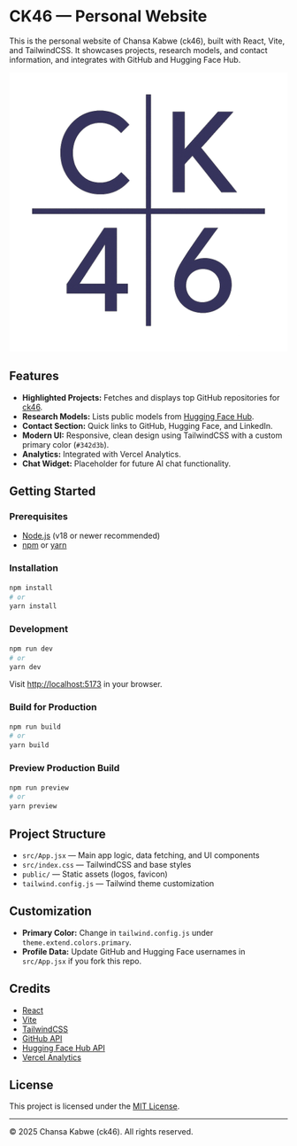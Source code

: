 # CK46 — Personal Website

This is the personal website of Chansa Kabwe (ck46), built with React, Vite, and TailwindCSS. It showcases projects, research models, and contact information, and integrates with GitHub and Hugging Face Hub.

![Logo](public/logo_2.png)

## Features
- **Highlighted Projects:** Fetches and displays top GitHub repositories for [ck46](https://github.com/ck46).
- **Research Models:** Lists public models from [Hugging Face Hub](https://huggingface.co/ck46).
- **Contact Section:** Quick links to GitHub, Hugging Face, and LinkedIn.
- **Modern UI:** Responsive, clean design using TailwindCSS with a custom primary color (`#342d3b`).
- **Analytics:** Integrated with Vercel Analytics.
- **Chat Widget:** Placeholder for future AI chat functionality.

## Getting Started

### Prerequisites
- [Node.js](https://nodejs.org/) (v18 or newer recommended)
- [npm](https://www.npmjs.com/) or [yarn](https://yarnpkg.com/)

### Installation
```bash
npm install
# or
yarn install
```

### Development
```bash
npm run dev
# or
yarn dev
```
Visit [http://localhost:5173](http://localhost:5173) in your browser.

### Build for Production
```bash
npm run build
# or
yarn build
```

### Preview Production Build
```bash
npm run preview
# or
yarn preview
```

## Project Structure
- `src/App.jsx` — Main app logic, data fetching, and UI components
- `src/index.css` — TailwindCSS and base styles
- `public/` — Static assets (logos, favicon)
- `tailwind.config.js` — Tailwind theme customization

## Customization
- **Primary Color:** Change in `tailwind.config.js` under `theme.extend.colors.primary`.
- **Profile Data:** Update GitHub and Hugging Face usernames in `src/App.jsx` if you fork this repo.

## Credits
- [React](https://react.dev/)
- [Vite](https://vitejs.dev/)
- [TailwindCSS](https://tailwindcss.com/)
- [GitHub API](https://docs.github.com/en/rest)
- [Hugging Face Hub API](https://huggingface.co/docs/hub/api)
- [Vercel Analytics](https://vercel.com/analytics)

## License

This project is licensed under the [MIT License](LICENSE).

---

© 2025 Chansa Kabwe (ck46). All rights reserved.

